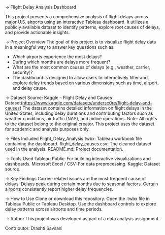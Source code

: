 -> Flight Delay Analysis Dashboard

This project presents a comprehensive analysis of flight delays across major U.S. airports using an interactive Tableau dashboard. It utilizes a publicly available dataset to identify patterns, explore root causes of delays, and provide actionable insights.

-> Project Overview
The goal of this project is to visualize flight delay data in a meaningful way to answer key questions such as:

- Which airports experience the most delays?
- During which months are delays more frequent?
- What are the most common causes of delays (e.g., weather, carrier, security)?
- The dashboard is designed to allow users to interactively filter and explore delay trends based on various dimensions such as time, airport, and delay cause.

-> Dataset
Source: Kaggle – Flight Delay and Causes Dataset(https://www.kaggle.com/datasets/undersc0re/flight-delay-and-causes)
The dataset contains detailed information on flight delays in the United States, including delay durations and contributing factors such as weather conditions, air traffic (NAS), and airline operations.
Note: All rights to the dataset belong to the original creator. This project uses the dataset for academic and analysis purposes only.

-> Files Included
Flight_Delay_Analysis.twbx: Tableau workbook file containing the dashboard.
flight_delay_causes.csv: The cleaned dataset used in the analysis.
README.md: Project documentation.

-> Tools Used
Tableau Public: For building interactive visualizations and dashboards.
Microsoft Excel / CSV: For data preprocessing.
Kaggle: Dataset source.

-> Key Findings
Carrier-related issues are the most frequent cause of delays.
Delays peak during certain months due to seasonal factors.
Certain airports consistently report higher delay frequencies.

-> How to Use
Clone or download this repository.
Open the .twbx file in Tableau Public or Tableau Desktop.
Use the dashboard controls to explore delay patterns across airports and time periods.

-> Author
This project was developed as part of a data analysis assignment.

Contributor: Drashti Savsani


